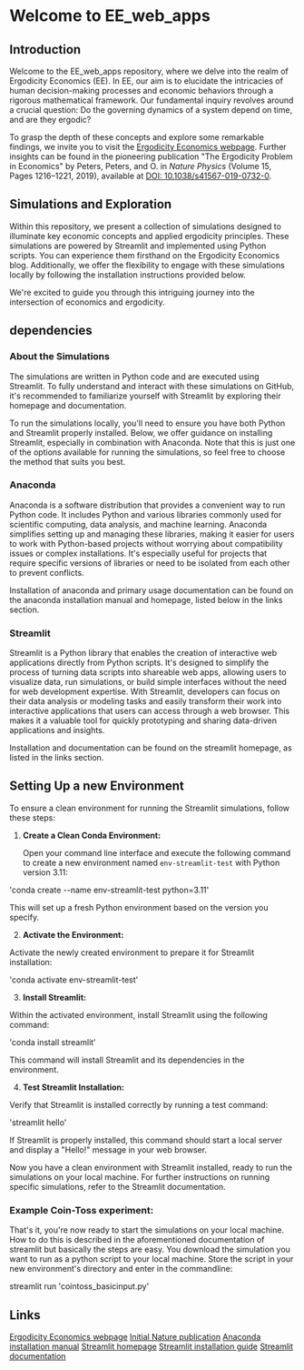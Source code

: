 # Welcome to EE_web_apps

## Introduction

Welcome to the EE_web_apps repository, where we delve into the realm of Ergodicity Economics (EE). In EE, our aim is to elucidate the intricacies of human decision-making processes and economic behaviors through a rigorous mathematical framework. Our fundamental inquiry revolves around a crucial question: Do the governing dynamics of a system depend on time, and are they ergodic?

To grasp the depth of these concepts and explore some remarkable findings, we invite you to visit the [Ergodicity Economics webpage](https://ergodicityeconomics.com/). Further insights can be found in the pioneering publication "The Ergodicity Problem in Economics" by Peters, Peters, and O. in *Nature Physics* (Volume 15, Pages 1216–1221, 2019), available at [DOI: 10.1038/s41567-019-0732-0](https://doi.org/10.1038/s41567-019-0732-0).

## Simulations and Exploration

Within this repository, we present a collection of simulations designed to illuminate key economic concepts and applied ergodicity principles. These simulations are powered by Streamlit and implemented using Python scripts. You can experience them firsthand on the Ergodicity Economics blog. Additionally, we offer the flexibility to engage with these simulations locally by following the installation instructions provided below.

We're excited to guide you through this intriguing journey into the intersection of economics and ergodicity.


## dependencies
### About the Simulations

The simulations are written in Python code and are executed using Streamlit. To fully understand and interact with these simulations on GitHub, it's recommended to familiarize yourself with Streamlit by exploring their homepage and documentation.

To run the simulations locally, you'll need to ensure you have both Python and Streamlit properly installed. Below, we offer guidance on installing Streamlit, especially in combination with Anaconda. Note that this is just one of the options available for running the simulations, so feel free to choose the method that suits you best.

### Anaconda
Anaconda is a software distribution that provides a convenient way to run Python code. It includes Python and various libraries commonly used for scientific computing, data analysis, and machine learning. Anaconda simplifies setting up and managing these libraries, making it easier for users to work with Python-based projects without worrying about compatibility issues or complex installations. It's especially useful for projects that require specific versions of libraries or need to be isolated from each other to prevent conflicts.

Installation of anaconda and primary usage documentation can be found on the anaconda installation manual and homepage, listed below in the links section.

### Streamlit

Streamlit is a Python library that enables the creation of interactive web applications directly from Python scripts. It's designed to simplify the process of turning data scripts into shareable web apps, allowing users to visualize data, run simulations, or build simple interfaces without the need for web development expertise. With Streamlit, developers can focus on their data analysis or modeling tasks and easily transform their work into interactive applications that users can access through a web browser. This makes it a valuable tool for quickly prototyping and sharing data-driven applications and insights.

Installation and documentation can be found on the streamlit homepage, as listed in the links section.

## Setting Up a new Environment

To ensure a clean environment for running the Streamlit simulations, follow these steps:

1. **Create a Clean Conda Environment:**

   Open your command line interface and execute the following command to create a new environment named `env-streamlit-test` with Python version 3.11:

  'conda create --name env-streamlit-test python=3.11'
  
This will set up a fresh Python environment based on the version you specify.

2. **Activate the Environment:**

Activate the newly created environment to prepare it for Streamlit installation:

  'conda activate env-streamlit-test'

3. **Install Streamlit:**

Within the activated environment, install Streamlit using the following command:

  'conda install streamlit'

This command will install Streamlit and its dependencies in the environment.

4. **Test Streamlit Installation:**

Verify that Streamlit is installed correctly by running a test command:

  'streamlit hello'

If Streamlit is properly installed, this command should start a local server and display a "Hello!" message in your web browser.

Now you have a clean environment with Streamlit installed, ready to run the simulations on your local machine. For further instructions on running specific simulations, refer to the Streamlit documentation.

### Example Coin-Toss experiment:
That's it, you're now ready to start the simulations on your local machine.
How to do this is described in the aforementioned documentation of streamlit but basically the steps are easy.
You download the simulation you want to run as a python script to your local machine.
Store the script in your new environment's directory and enter in the commandline:

streamlit run 'cointoss_basicinput.py'

## Links
[Ergodicity Economics webpage](https://ergodicityeconomics.com/)
[Initial Nature publication](https://doi.org/10.1038/s41567-019-0732-0)
[Anaconda installation manual](https://docs.anaconda.com/free/anaconda/install/index.html)
[Streamlit homepage](https://streamlit.io/)
[Streamlit installation guide](https://docs.streamlit.io/library/get-started/installation)
[Streamlit documentation](https://docs.streamlit.io/)
